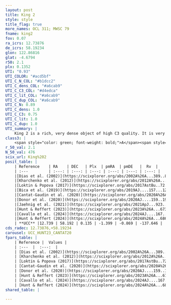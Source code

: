 ```yaml
---
layout: post
title: King 2
style: style
title_flag: true
more_names: OCL 311; MWSC 79
fname: king2
fov: 0.07
ra_icrs: 12.73876
de_icrs: 58.19234
glon: 122.86816
glat: -4.6794
r50: 2.1
plx: 0.1352
UTI: "0.93"
UTI_COLOR: "#acd5bf"
UTI_C_N_COL: "#b1dcc2"
UTI_C_dens_COL: "#a6cab9"
UTI_C_C3_COL: "#d4edca"
UTI_C_lit_COL: "#a6cab9"
UTI_C_dup_COL: "#a6cab9"
UTI_C_N: 0.89
UTI_C_dens: 1.0
UTI_C_C3: 0.75
UTI_C_lit: 1.0
UTI_C_dup: 1.0
UTI_summary: |
    King 2 is a rich, very dense object of high C3 quality. It is very well-studied in the literature.
class3: |
    <span style="color: green; font-weight: bold;">A</span><span style="color: #FFC300; font-weight: bold;">B</span>
r_50_val: 2.1
N_50_val: 476
scix_url: King%202
posit_table: |
    | Reference    | RA    | DEC   | Plx  | pmRA  | pmDE   |  Rv  |
    | :---         | :---: | :---: | :---: | :---: | :---: | :---: |
    |[Dias et al. (2002)](https://scixplorer.org/abs/2002A%26A...389..871D) | 12.75 | 58.183 | -- | -2.0 | -2.6 | -144.25 |
    |[Kharchenko et al. (2012)](https://scixplorer.org/abs/2012A%26A...543A.156K) | 12.732 | 58.201 | -- | -1.71 | -0.08 | -- |
    |[Loktin & Popova (2017)](https://scixplorer.org/abs/2017AstBu..72..257L) | 12.75 | 58.201 | -- | -0.223 | -1.271 | -144.2 |
    |[Bica et al. (2019)](https://scixplorer.org/abs/2019AJ....157...12B) | 12.723 | 58.202 | -- | -- | -- | -- |
    |[Cantat-Gaudin et al. (2020)](https://scixplorer.org/abs/2020A%26A...640A...1C) | 12.741 | 58.188 | 0.166 | -1.358 | -0.824 | -- |
    |[Donor et al. (2020)](https://scixplorer.org/abs/2020AJ....159..199D) | 12.732 | 58.201 | -- | -1.49 | -0.92 | -135.5 |
    |[Jaehnig et al. (2021)](https://scixplorer.org/abs/2021ApJ...923..129J) | 12.736 | 58.194 | 0.156 | -1.381 | -0.816 | -- |
    |[Hunt & Reffert (2023)](https://scixplorer.org/abs/2023A%26A...673A.114H) | 12.739 | 58.187 | 0.162 | -1.419 | -0.844 | -101.762 |
    |[Cavallo et al. (2024)](https://scixplorer.org/abs/2024AJ....167...12C) | 12.743 | 58.192 | 0.154 | -- | -- | -- |
    |[Hunt & Reffert (2024)](https://scixplorer.org/abs/2024A%26A...686A..42H) | 12.739 | 58.187 | 0.162 | -1.419 | -0.844 | -101.762 |
    | **UCC** |12.739 | 58.192 | 0.135 | -1.399 | -0.869 | -137.646 | 
cds_radec: 12.73876,+58.19234
carousel: UCC_HUNT23_CANTAT20
fpars_table: |
    | Reference |  Values |
    | :---  |  :---:  |
    | [Dias et al. (2002)](https://scixplorer.org/abs/2002A%26A...389..871D) | `E(B-V)=0.31, Dist=5750.0, Age=9.78, [Fe/H]=-0.42` |
    | [Kharchenko et al. (2012)](https://scixplorer.org/abs/2012A%26A...543A.156K) | `e_bv=0.3, distance=5499, log_age=9.67, metallicity=-0.42` |
    | [Loktin & Popova (2017)](https://scixplorer.org/abs/2017AstBu..72..257L) | `E(B-V)=0.548, Dmod=11.256, logt=9.45` |
    | [Cantat-Gaudin et al. (2020)](https://scixplorer.org/abs/2020A%26A...640A...1C) | `AVNN=0.97, DMNN=14.15, AgeNN=9.61` |
    | [Donor et al. (2020)](https://scixplorer.org/abs/2020AJ....159..199D) | `Fe/H=-0.36` |
    | [Hunt & Reffert (2023)](https://scixplorer.org/abs/2023A%26A...673A.114H) | `AV50=1.224, diffAV50=2.156, MOD50=13.526, logAge50=9.04` |
    | [Cavallo et al. (2024)](https://scixplorer.org/abs/2024AJ....167...12C) | `AV50=1.13, dMod50=13.06, logAge50=9.36, [Fe/H]50=-0.29` |
    | [Hunt & Reffert (2024)](https://scixplorer.org/abs/2024A%26A...686A..42H) | `MassJ=1948.82` |
shared_table: |
    
---
```

